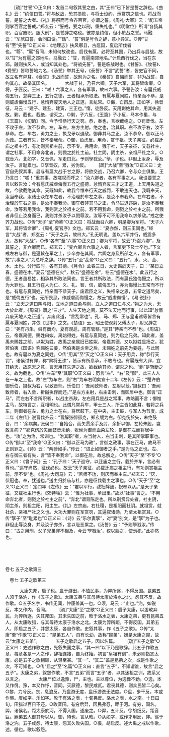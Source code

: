 <!-- { "loadSidebar": true } -->
　　[疏]“甘誓”○正义曰：发首二句叙其誓之由，其“王曰”已下皆是誓之辞也。《曲礼》云：“约信曰誓。”将与敌战，恐其损败，与将士设约，示赏罚之信也。将战而誓，是誓之大者。《礼》将祭而号令齐百官，亦谓之誓。《周礼·大宰》云：“祀五帝则掌百官之誓戒。”郑玄云：“誓戒，要之以刑，重失礼也。”《明堂位》所谓“各扬其职，百官废职，服大刑”，是誓辞之略也。彼亦是约信，但小於战之誓。马融云：“军旅曰誓，会同曰诰。”“诰”、“誓”俱是号令之辞，意小异耳。○传“甘有”至“先誓”○正义曰：《地理志》扶风鄠县，古扈国，夏启所伐者也。“鄠”、“扈”音同，未知何故改也。启伐有扈，必将至其国，乃出兵与启战，故以“甘”为有扈之郊地名。马融云：“甘，有扈南郊地名。”计启西行伐之，当在东郊。融则扶风人，或当知其处也。“将战先誓”，誓是临战时也。《甘誓》、《牧誓》、《费誓》皆取誓地为名，《汤誓》举其王号，《泰誓》不言“武誓”者，皆史官不同，故立名有异耳。《泰誓》未战而誓，故别为之名。《秦誓》自悔而誓，非为战誓，自约其心，故举其国名。
　
　　大战于甘，乃召六卿。天子六军，其将皆命卿。○将，子匠反。王曰：“嗟！六事之人，各有军事，故曰六事。予誓告汝：有扈氏威侮五行，怠弃三正，五行之德，王者相承所取法。有扈与夏同姓，恃亲而不恭，是则威虐侮慢五行，怠惰弃废天地人之正道。言乱常。○侮，亡甫反。正如字，徐音征，马云：“建子、建丑、建寅，三正也。”惰，徒卧反。天用剿绝其命，用其失道故。剿，截也。截绝，谓灭之。○剿，子六反，《玉篇》子小反，马本作巢，与《玉篇》、《切韵》同。今予惟恭行天之罚。恭，奉也，言欲截绝之。○罚音伐。左不攻于左，汝不恭命。左，车左，左方主射。绝之也，治其职。右不攻于右，汝不恭命。右，车右，勇力之士，执戈矛以退敌。御非其马之正，汝不恭命。御以正马为政。三者有失，皆不奉我命。○御，鱼虑反。用命，赏于祖。天子亲征，必载迁庙之祖主行，有功则赏祖主前，示不专。弗用命，戮于社，天子亲征，又载社主，谓之社事，不用命奔北者，则戮之於社主前。社主阴，阴主杀，亲祖严社之义。○戮音六。北如字，又音佩，军走曰北。予则孥戮汝。”孥，子也。非但止汝身，辱及汝子。言耻累也。○孥音奴，累，劣伪反。 
　　[疏]“大战”至“戮汝”○正义曰：史官自先叙其事，启与有扈大战于甘之野，将欲交战，乃召六卿，令与众士俱集。王乃言曰：“嗟！”重其事，故嗟叹而呼之：“汝六卿者，各有军事之人。我设要誓之言以敕告汝：今有扈氏威虐侮慢五行之盛德，怠惰弃废三才之正道，上天用失道之故，今欲截绝其命。天既如此，故我今惟奉行天之威罚，不敢违天也。我既奉天，汝当奉我。汝诸士众在车左者，不治理於车左之事，是汝不奉我命。在车右者，不治理於车右之事，是汝不奉我命。御车者非其马之正，令马进退违戾，是汝不奉我命。汝等若用我命，我则赏之於祖主之前。若不用我命，则戮之於社主之前。所戮者非但止汝身而已，我则并杀汝子以戮辱汝。汝等不可不用我命以求杀敌。”戒之使齐力战也。○传“天子”至“命卿”○正义曰：将战而召六卿，明是卿为军将。“天子六军，其将皆命卿”，《周礼·夏官序》文也。郑玄云：“夏亦然，则三王同也。”经言“大战”者，郑玄云：“天子之兵，故曰大。”孔无明说，盖以六军并行，威震多大，故称“大战”。○传“各有”至“六事”○正义曰：卿为军将，故云“乃召六卿”，及其誓之，非六卿而已。郑玄云：“变六卿言六事之人者，言军吏下及士卒也。”下文戒左右与御，是遍敕在军之士，步卒亦在其间。六卿之身及所部之人，各有军事，故“六事之人”为总呼之辞。○传“五行”至“乱帝”○正义曰：“五行”，水、火、金、木、土也。分行四时，各有其德。《月令》孟春三日，太史谒於天子，曰：“某日立春，盛德在木。”夏云“盛德在火”，秋云“盛德在金”，冬云“盛德在水”。此五行之德，王者虽易姓，相承其所取法同也。言王者共所取法，而有扈氏独侮慢之，所以为大罪也。且五行在人为仁、义、礼、智、信，威侮五行，亦为侮慢此五常而不行也。有扈与夏同姓，恃亲而不恭天子，废君臣之义，失相亲之恩，五常之道尽矣，是“威侮五行”也。无所畏忌，作威虐而侮慢之，故云“威虐侮慢”。《易·说卦》云：“立天之道曰阴与阳，立地之道曰柔与刚，立人之道曰仁与义。”物之为大，无大於此者，《周易》谓之“三才”。人生天地之间，莫不法天地而行事，以此知“怠惰弃废天地人之正道”。弃废此道，“言乱常也”。孔、马、郑、王与皇甫谧等皆言有扈与夏同姓，并依《世本》之文。《楚语》云，昭王使观射父傅太子，射父辞之曰：“尧有丹朱，舜有商均，夏有观扈，周有管蔡。”是其“恃亲而不恭”也。《周语》云，帝嘉禹德，赐姓曰姒，禹始得姓。有扈与夏同姓，则为启之兄弟。知此者，盖禹未赐姓之前，以姒为姓，故禹之亲属旧已姓姒，帝嘉其德，又以姒姓显扬之。犹若伯夷《国语》称赐姓曰姜，然伯夷是炎帝之后，未赐姓之前先为姜姓，与此同也。故有扈以为夏之同姓。○传“用其”至“灭之”○正义曰：天子用兵，称“恭行天罚”，诸侯讨有罪，称“肃将王诛”，皆示有所禀承，不敢专也。有扈既有大罪，宜其绝灭，故原天之意，言天用其失道之故，欲截绝其命，谓灭之也。“剿”是斩断之义，故为截也。○传“左车”至“其职”○正义曰：历言“左”、“右”及“御”，此三人人在一车之上也，故“左”为车左，则“右”为车右明矣宣十二年《左传》云：“楚许伯御乐伯，摄叔为右，以致晋师。乐伯曰：‘吾闻致师者，左射以菆。’摄叔曰：‘吾闻致师者，右入垒，折馘执俘而还。’”是左方主射，右主击刺，而御居中也。御言“正马”，而左右不言所职者，以战主杀敌，左右用兵是战之常事，故略而不言；御惟主马，故特言之，互相明也。此谓凡常兵车，甲士三人，所主皆如此耳。若将之兵车，则御者在左，勇力之士在右，将居鼓下，在中央，主击鼓，与军人为节度。成二年《左传》说晋伐齐云：“晋解张御郤克，郑玄缓为右。卻克伤於矢，未绝鼓音，曰：‘余病矣。’张侯曰：‘自始合，而矢贯余手及肘，余折以御，左轮朱殷，岂敢言病？’”郤克伤於矢而鼓音未绝，张侯为御而血染左轮，是御在左而将居中也。“攻”之为治，常训也。“治其职”者，左当射人，右当击刺，是其所掌职事也。○传“御以”至“我命”○正义曰：“御以正马为政”，言御之政事，事在正马，故马不正则罪之。《诗》云：“两骖如手。”传云：“进止如御者之手。”是为马之正也。左、右与御三者有失，言“皆不奉我命”，以御在后，故总解之。○传“天子”至“不专”○正义曰：《曾子问》云：“孔子曰：‘天子巡守，以迁庙之主行，载於齐车，言必有尊也。’”巡守尚然，征伐必也。故云“天子亲征，必载迁庙之祖主行，有功则赏祖主前，示不专”也。《周礼·大司马》云：“若师不功，则厌而奉主车。”郑玄云：“厌，伏冠也。奉，犹送也。”送主归於庙与社，亦是征伐载主之事也。○传“天子”至“之义”○正义曰：定四年《左传》云：“君以军行，祓社衅鼓，祝奉以从。”是天子亲征，又载社主行也。《郊特牲》云：“惟为社事，单出里。”故以“社事”言之。“不用命奔北者，则戮之於社主之前”，“奔北”谓背陈走也。所以刑赏异处者，社主阴，阴主杀，则祖主阳，阳主生。《礼》左宗庙，右社稷，是祖阳而社阴。就祖赏，就社杀，亲祖严社之义也。大功大罪则在军赏罚，其遍叙诸勋，乃至太祖赏耳。○传“孥子”至“耻累也”○正义曰：《诗》云“乐尔妻孥”，对“妻”别文，是“孥”为子也。非但止辱汝身，并及汝子亦杀，言以耻恶累之。《汤誓》云：“予则孥戮汝。”传曰：“古之用刑，父子兄弟罪不相及，今云‘孥戮汝’，权以胁之，使勿犯。”此亦然也。 

　
  



 
　 




卷七 五子之歌第三 

　卷七 五子之歌第三 　 


　
　　太康失邦，启子也。盘于游田，不恤民事，为羿所逐，不得反国。昆弟五人须于洛汭，作《五子之歌》。太康五弟与其母待太康於洛水之北，怨其不反，故作歌。○五子名字，书传无闻，仲康盖其一也。○须，马云：“止也。”汭，如锐反，本又作内，音同。 
　　[疏]“太康”至“之歌”○正义曰：启子太康，以游畋弃民，为羿所逐，失其邦国。其未失国之前，畋于洛水之表，太康之弟，更有昆弟五人，从太康畋猎，与其母待太康于洛水之北。太康为羿所距，不得反国，其弟五人，即启之五子，并怨太康，各自作歌。史叙其事，作《五子之歌》。○传“太康”至“作歌”○正义曰：“昆弟五人”，自有长幼，故称“昆弟”，嫌是太康之昆，故云“太康之五弟”。
　
　　五子之歌启之五子，因以名篇。 
　　[疏]“五子之歌”○正义曰：史述作歌之由，先叙失国之事，“其一曰”以下乃是歌辞。此五子作歌五章，每章各是一人之作，辞相连接，自为终始。初言“皇祖有训”，未必则指怨太康。必是五子之歌相顾，从轻至甚。“其一”、“其二”盖是昆弟之次，或是作歌之次，不可知也。○传“启之”至“名篇”○正义曰：直言“五子”，不知谓谁，故言“启之五子”。太康之弟，叙怨作歌，不言“五弟”而言“五子”者，以其迷祖之训，故系父以言之。
　
　　太康尸位以逸豫，尸，主也。主以尊位，为逸豫不勤。○逸，本又作佾。豫，本又作忬，音同。灭厥德，黎民咸贰。君丧其德，则众民皆二心矣。○黎，力兮反。丧，息浪反。乃盘游无度，盘乐游逸无法度。○盘，步干反，本或作槃。度如字。乐如字。畋于有洛之表，十旬弗反。洛水之表，水之南。十日曰旬。田猎过百日不还。○畋音田。有穷后羿，因民弗忍，距于河。有穷，国名。羿，诸侯名。距太康於河，不得入国，遂废之。○羿，五计反，徐胡细反。距音巨。厥弟五人御其母以从，御，待也，言从畋。○从如字，或作才用反，非。徯于洛之汭。五子咸怨，待太康，怨其久畋失国。○徯，胡启反。述大禹之戒以作歌。述，循也。歌以叙怨。 
